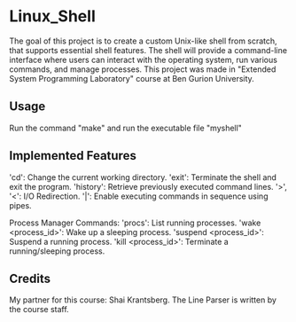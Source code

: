 # Linux_Shell
The goal of this project is to create a custom Unix-like shell from scratch, that supports essential shell features. The shell will provide a command-line interface where users can interact with the operating system, run various commands, and manage processes.
This project was made in "Extended System Programming Laboratory" course at Ben Gurion University.

## Usage
Run the command "make" and run the executable file "myshell"

## Implemented Features
'cd': Change the current working directory.
'exit': Terminate the shell and exit the program.
'history': Retrieve previously executed command lines.
'>', '<': I/O Redirection.
'|': Enable executing commands in sequence using pipes.

Process Manager Commands:
'procs': List running processes.
'wake <process_id>': Wake up a sleeping process.
'suspend <process_id>': Suspend a running process.
'kill <process_id>': Terminate a running/sleeping process.

## Credits
My partner for this course: Shai Krantsberg.
The Line Parser is written by the course staff.

